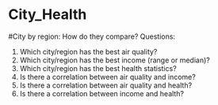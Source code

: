 # City_Health
#City by region: How do they compare?
Questions:
1) Which city/region has the best air quality?
2) Which city/region has the best income (range or median)?
3) Which city/region has the best health statistics?
4) Is there a correlation between air quality and income?
5) Is there a correlation between air quality and health?
6) Is there a correlation between income and health?

